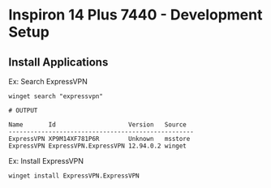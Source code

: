 # Inspiron 14 Plus 7440 - Development Setup

## Install Applications

Ex: Search ExpressVPN

```
winget search "expressvpn"
```

```
# OUTPUT

Name       Id                    Version   Source
---------------------------------------------------
ExpressVPN XP9M14XF781P6R        Unknown   msstore
ExpressVPN ExpressVPN.ExpressVPN 12.94.0.2 winget
```

Ex: Install ExpressVPN

```
winget install ExpressVPN.ExpressVPN
```
